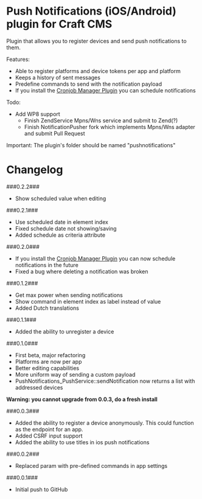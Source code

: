 Push Notifications (iOS/Android) plugin for Craft CMS
=================

Plugin that allows you to register devices and send push notifications to them.

Features:
- Able to register platforms and device tokens per app and platform
- Keeps a history of sent messages
- Predefine commands to send with the notification payload
- If you install the [Cronjob Manager Plugin](http://github.com/boboldehampsink/cronjob) you can schedule notifications

Todo:
- Add WP8 support
	- Finish ZendService Mpns/Wns service and submit to Zend(?)
	- Finish NotificationPusher fork which implements Mpns/Wns adapter and submit Pull Request

Important:
The plugin's folder should be named "pushnotifications"

Changelog
=================
###0.2.2###
- Show scheduled value when editing

###0.2.1###
- Use scheduled date in element index
- Fixed schedule date not showing/saving
- Added schedule as criteria attribute

###0.2.0###
- If you install the [Cronjob Manager Plugin](http://github.com/boboldehampsink/cronjob) you can now schedule notifications in the future
- Fixed a bug where deleting a notification was broken

###0.1.2###
- Get max power when sending notifications
- Show command in element index as label instead of value
- Added Dutch translations

###0.1.1###
- Added the ability to unregister a device

###0.1.0###
- First beta, major refactoring
- Platforms are now per app
- Better editing capabilities
- More uniform way of sending a custom payload
- PushNotifications_PushService::sendNotification now returns a list with addressed devices

__Warning: you cannot upgrade from 0.0.3, do a fresh install__

###0.0.3###
- Added the ability to register a device anonymously. This could function as the endpoint for an app.
- Added CSRF input support
- Added the ability to use titles in ios push notifications

###0.0.2###
- Replaced param with pre-defined commands in app settings

###0.0.1###
- Initial push to GitHub
